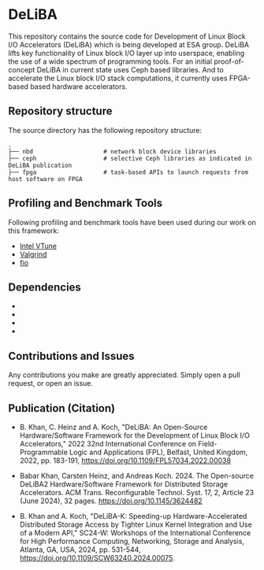 
DeLiBA
===========================================
This repository contains the source code for Development of Linux Block I/O Accelerators (DeLiBA) which is being developed at ESA group. DeLiBA lifts key functionality of Linux block I/O layer up into userspace, enabling the use of a wide spectrum of programming tools. For an initial proof-of-concept DeLiBA in current state uses Ceph based libraries. And to accelerate the Linux block I/O stack computations, it currently uses FPGA-based based hardware accelerators.

Repository structure
----------------------
The source directory has the following repository structure:

    .
    ├── nbd                    # network block device libraries
    ├── ceph                   # selective Ceph libraries as indicated in DeLiBA publication
    ├── fpga                   # task-based APIs to launch requests from host software on FPGA
 

Profiling and Benchmark Tools
---------------
Following profiling and benchmark tools have been used during our work on this framework:

- [Intel VTune](https://www.intel.com/content/www/us/en/developer/tools/oneapi/vtune-profiler.html#gs.afanri)
- [Valgrind](https://valgrind.org/)
- [fio](https://fio.readthedocs.io/en/latest/fio_doc.html)


Dependencies
-------------
-
-
-
-



Contributions and Issues
-------------------------
Any contributions you make are greatly appreciated. Simply open a pull request, or open an issue.


Publication (Citation)
----------------------
- B. Khan, C. Heinz and A. Koch, "DeLiBA: An Open-Source Hardware/Software Framework for the Development of Linux Block I/O Accelerators," 2022 32nd International Conference on Field-Programmable Logic and Applications (FPL), Belfast, United Kingdom, 2022, pp. 183-191, https://doi.org/10.1109/FPL57034.2022.00038
 
- Babar Khan, Carsten Heinz, and Andreas Koch. 2024. The Open-source DeLiBA2 Hardware/Software Framework for Distributed Storage Accelerators. ACM Trans. Reconfigurable Technol. Syst. 17, 2, Article 23 (June 2024), 32 pages. https://doi.org/10.1145/3624482
  
- B. Khan and A. Koch, "DeLiBA-K: Speeding-up Hardware-Accelerated Distributed Storage Access by Tighter Linux Kernel Integration and Use of a Modern API," SC24-W: Workshops of the International Conference for High Performance Computing, Networking, Storage and Analysis, Atlanta, GA, USA, 2024, pp. 531-544, https://doi.org/10.1109/SCW63240.2024.00075.

